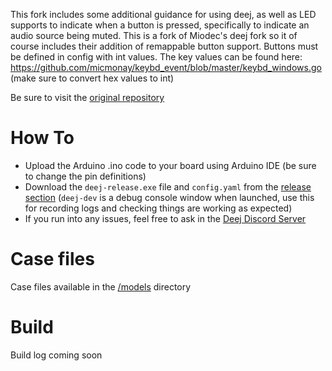 This fork includes some additional guidance for using deej, as well as LED supports to indicate when a button is pressed, specifically to indicate an audio source being muted. This is a fork of Miodec's deej fork so it of course includes their addition of remappable button support. Buttons must be defined in config with int values. The key values can be found here: https://github.com/micmonay/keybd_event/blob/master/keybd_windows.go (make sure to convert hex values to int)

Be sure to visit the [original repository](https://github.com/omriharel/deej)

# How To
 - Upload the Arduino .ino code to your board using Arduino IDE (be sure to change the pin definitions) 
 - Download the `deej-release.exe` file and `config.yaml` from the [release section](https://github.com/Miodec/deej/releases/tag/compile) (`deej-dev` is a debug console window when launched, use this for recording logs and checking things are working as expected)
 - If you run into any issues, feel free to ask in the [Deej Discord Server](https://discord.gg/nf88NJu)

# Case files

Case files available in the [/models](https://github.com/Miodec/deej/tree/master/models) directory

# Build

Build log coming soon



